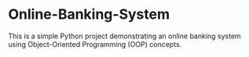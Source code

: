 # Online-Banking-System
This is a simple Python project demonstrating an online banking system using Object-Oriented Programming (OOP) concepts.
